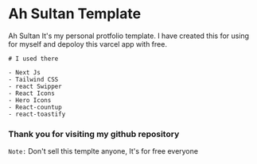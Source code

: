 
# Ah Sultan Template

Ah Sultan It's my personal protfolio template. I have created this for using for myself and depoloy this  varcel app with free.

```
# I used there

- Next Js
- Tailwind CSS
- react Swipper
- React Icons
- Hero Icons
- React-countup
- react-toastify

```

### Thank you for visiting my github repository

`Note:` Don't sell this templte anyone, It's for free everyone 
